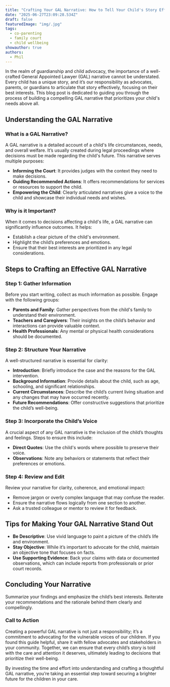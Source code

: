 ```yaml
---
title: "Crafting Your GAL Narrative: How to Tell Your Child's Story Effectively"
date: "2025-06-27T23:09:28.534Z"
draft: false
featuredImage: "img/.jpg"
tags:
  - co-parenting
  - family court
  - child wellbeing
showauthor: true
authors:
  - Phil
---
```




In the realm of guardianship and child advocacy, the importance of a well-crafted General Appointed Lawyer (GAL) narrative cannot be understated. Every child has a unique story, and it’s our responsibility as advocates, parents, or guardians to articulate that story effectively, focusing on their best interests. This blog post is dedicated to guiding you through the process of building a compelling GAL narrative that prioritizes your child's needs above all.

## Understanding the GAL Narrative

### What is a GAL Narrative?
A GAL narrative is a detailed account of a child's life circumstances, needs, and overall welfare. It’s usually created during legal proceedings where decisions must be made regarding the child's future. This narrative serves multiple purposes:
- **Informing the Court**: It provides judges with the context they need to make decisions.
- **Guiding Recommended Actions**: It offers recommendations for services or resources to support the child.
- **Empowering the Child**: Clearly articulated narratives give a voice to the child and showcase their individual needs and wishes.

### Why is it Important?
When it comes to decisions affecting a child's life, a GAL narrative can significantly influence outcomes. It helps:
- Establish a clear picture of the child's environment.
- Highlight the child’s preferences and emotions.
- Ensure that their best interests are prioritized in any legal considerations.

## Steps to Crafting an Effective GAL Narrative

### Step 1: Gather Information
Before you start writing, collect as much information as possible. Engage with the following groups:
- **Parents and Family**: Gather perspectives from the child's family to understand their environment.
- **Teachers and Caregivers**: Their insights on the child’s behavior and interactions can provide valuable context.
- **Health Professionals**: Any mental or physical health considerations should be documented.

### Step 2: Structure Your Narrative
A well-structured narrative is essential for clarity:
- **Introduction**: Briefly introduce the case and the reasons for the GAL intervention.
- **Background Information**: Provide details about the child, such as age, schooling, and significant relationships.
- **Current Circumstances**: Describe the child’s current living situation and any changes that may have occurred recently.
- **Future Recommendations**: Offer constructive suggestions that prioritize the child’s well-being.

### Step 3: Incorporate the Child’s Voice
A crucial aspect of any GAL narrative is the inclusion of the child’s thoughts and feelings. Steps to ensure this include:
- **Direct Quotes**: Use the child's words where possible to preserve their voice.
- **Observations**: Note any behaviors or statements that reflect their preferences or emotions.

### Step 4: Review and Edit
Review your narrative for clarity, coherence, and emotional impact:
- Remove jargon or overly complex language that may confuse the reader.
- Ensure the narrative flows logically from one section to another.
- Ask a trusted colleague or mentor to review it for feedback.

## Tips for Making Your GAL Narrative Stand Out
- **Be Descriptive**: Use vivid language to paint a picture of the child’s life and environment.
- **Stay Objective**: While it’s important to advocate for the child, maintain an objective tone that focuses on facts.
- **Use Supporting Evidence**: Back your claims with data or documented observations, which can include reports from professionals or prior court records.

## Concluding Your Narrative
Summarize your findings and emphasize the child’s best interests. Reiterate your recommendations and the rationale behind them clearly and compellingly.

### Call to Action
Creating a powerful GAL narrative is not just a responsibility; it’s a commitment to advocating for the vulnerable voices of our children. If you found this guide helpful, share it with fellow advocates and stakeholders in your community. Together, we can ensure that every child’s story is told with the care and attention it deserves, ultimately leading to decisions that prioritize their well-being.

By investing the time and effort into understanding and crafting a thoughtful GAL narrative, you’re taking an essential step toward securing a brighter future for the children in your care.

